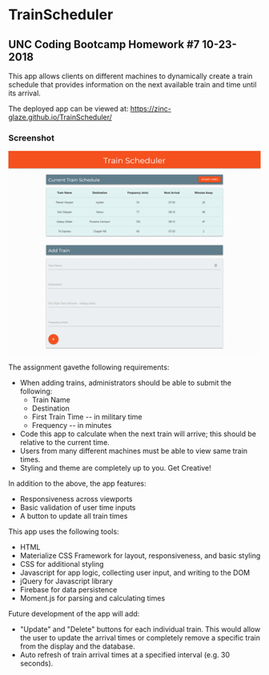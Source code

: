 # TrainScheduler
## UNC Coding Bootcamp Homework #7  10-23-2018

This app allows clients on different machines to dynamically create a train schedule that provides information on the next available train and time until its arrival.

The deployed app can be viewed at: https://zinc-glaze.github.io/TrainScheduler/

### Screenshot

![Train Scheduler](screens/screencapture-zinc-glaze-github-io-TrainScheduler-2019-06-27-19_29_39.png)

The assignment gavethe following requirements:
  * When adding trains, administrators should be able to submit the following:
    * Train Name
    * Destination 
    * First Train Time -- in military time
    * Frequency -- in minutes
  * Code this app to calculate when the next train will arrive; this should be relative to the current time.
  * Users from many different machines must be able to view same train times.
  * Styling and theme are completely up to you. Get Creative!

In addition to the above, the app features:
  * Responsiveness across viewports
  * Basic validation of user time inputs
  * A button to update all train times 

This app uses the following tools:
  * HTML
  * Materialize CSS Framework for layout, responsiveness, and basic styling
  * CSS for additional styling
  * Javascript for app logic, collecting user input, and writing to the DOM
  * jQuery for Javascript library
  * Firebase for data persistence
  * Moment.js for parsing and calculating times

Future development of the app will add:
  * "Update" and "Delete" buttons for each individual train. This would allow the user to update the arrival times or completely remove a specific train from the display and the database.
  * Auto refresh of train arrival times at a specified interval (e.g. 30 seconds).





